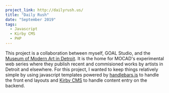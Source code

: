 ```yaml
---
project_link: http://dailyrush.us/
title: "Daily Rush"
date: "September 2019"
tags:
  - Javascript
  - Kirby CMS
  - PHP
---
```


This project is a collaboration between myself, GOAL Studio, and the [Museum of Modern Art in Detroit][mocad]. It is the home for MOCAD's experimental web series where they publish recent and commisioned works by artists in Detroit and elsewhere. For this project, I wanted to keep things relatively simple by using javascript templates powered by [handlebars.js][handlebars] to handle the front end layouts and [Kirby CMS][kirby] to handle content entry on the backend.

[mocad]: https://mocadetroit.org/
[handlebars]: https://handlebarsjs.com/
[kirby]: https://getkirby.com/
